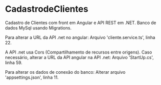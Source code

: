 # CadastrodeClientes
Cadastro de Clientes com front em Angular e API REST em .NET. Banco de dados MySql usando Migrations.

Para alterar a URL da API .net no angular:
Arquivo 'cliente.service.ts', linha 22.

A API .net usa Cors (Compartilhamento de recursos entre origens).
Caso necessário, alterar a URL da API angular na API .net:
Arquivo 'StartUp.cs', linha 59.

Para alterar os dados de conexão do banco:
Alterar arquivo 'appsettings.json', linha 11.
